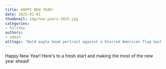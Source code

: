 ```yaml
---
title: HAPPY NEW YEAR!
date: 2025-01-01
thumbnail: img/new-years-2025.jpg
categories:
- holiday
authors:
- admin
alttags: "Bald eagle head portrait against a blurred American flag backdrop, fireworks sparking in foreground—celebrating a fresh st..."
---
```

Happy New Year! Here's to a fresh start and making the most of the new year ahead!